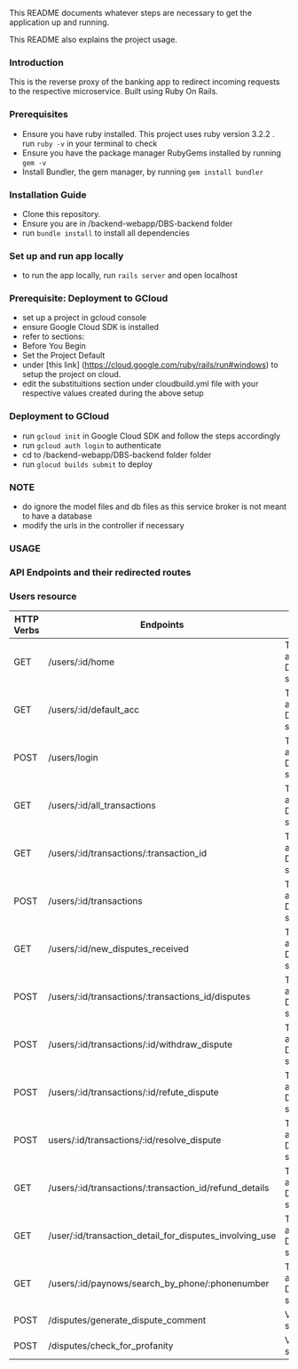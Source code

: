 
This README documents whatever steps are necessary to get the
application up and running.

This README also explains the project usage.

### Introduction
This is the reverse proxy of the banking app to redirect incoming requests to the respective microservice. Built using Ruby On Rails.

### Prerequisites
* Ensure you have ruby installed. This project uses ruby version 3.2.2 . run `ruby -v` in your terminal to check
* Ensure you have the package manager RubyGems installed by running `gem -v`
* Install Bundler, the gem manager, by running `gem install bundler`

  

### Installation Guide
* Clone this repository.
* Ensure you are in /backend-webapp/DBS-backend folder
* run `bundle install` to install all dependencies

### Set up and run app locally
* to run the app locally, run `rails server` and open localhost

### Prerequisite: Deployment to GCloud
* set up a project in gcloud console
* ensure Google Cloud SDK is installed
* refer to sections:
* Before You Begin
* Set the Project Default
* under [this link] (https://cloud.google.com/ruby/rails/run#windows) to setup the project on cloud.
* edit the substituitions section under cloudbuild.yml file with your respective values created during the above setup

### Deployment to GCloud
* run `gcloud init` in Google Cloud  SDK and follow the steps accordingly
* run `gcloud auth login` to authenticate
* cd to  /backend-webapp/DBS-backend folder folder
* run `glocud builds submit` to deploy

### NOTE
* do ignore the model files and db files as this service broker is not meant to have a database
* modify the urls in the controller if necessary

### USAGE
### API Endpoints and their redirected routes

### Users resource
| HTTP Verbs | Endpoints | service | url endpoint of service
|--- | --- | --- |--- |
| GET | /users/:id/home | Transaction and Disputes service | /users/:id/home |
| GET | /users/:id/default_acc | Transaction and Disputes service | /users/:id/default-account |
| POST | /users/login | Transaction and Disputes service | /users/login |
| GET | /users/:id/all_transactions | Transaction and Disputes service | /users/:id/transactions/all-transactions-7-days |
| GET | /users/:id/transactions/:transaction_id | Transaction and Disputes service | /users/:id/transactions/:transaction_id |
| POST | /users/:id/transactions  | Transaction and Disputes service | /users/:id/ transactions  |
| GET | /users/:id/new_disputes_received | Transaction and Disputes service | users/:id/disputes/number-disputes-filed |
| POST | /users/:id/transactions/:transactions_id/disputes  | Transaction and Disputes service | /users/:id/transactions/:transactions_id/disputes  |
| POST | /users/:id/transactions/:id/withdraw_dispute | Transaction and Disputes service | /users/:id/transactions/:id/dispute/status |
| POST | /users/:id/transactions/:id/refute_dispute | Transaction and Disputes service | /users/:id/transactions/:id/dispute/status |
| POST | users/:id/transactions/:id/resolve_dispute | Transaction and Disputes service | /users/:id/transactions/:id/dispute/status |
| GET | /users/:id/transactions/:transaction_id/refund_details | Transaction and Disputes service | /users/:id/transactions/:id/dispute/refund-details |
| GET | /user/:id/transaction_detail_for_disputes_involving_use | Transaction and Disputes service | /user/:id/disputes/disputes-with-transaction-details |
| GET | /users/:id/paynows/search_by_phone/:phonenumber | Transaction and Disputes service | /users/:id/paynows/details/:phonenumber |
| POST | /disputes/generate_dispute_comment | VertexAI service | /generate_text |
| POST | /disputes/check_for_profanity | VertexAI service | /generate_text |
